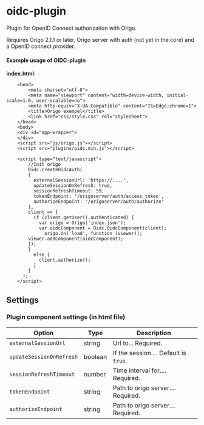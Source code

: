 # oidc-plugin
Plugin for OpenID Connect authorization with Origo.

Requires Origo 2.1.1 or later, Origo server with auth (not yet in the core) and a OpenID connect provider.

#### Example usage of OIDC-plugin

**index.html:**
```
    <head>
    	<meta charset="utf-8">
    	<meta name="viewport" content="width=device-width, initial-scale=1.0, user-scalable=no">
    	<meta http-equiv="X-UA-Compatible" content="IE=Edge;chrome=1">
    	<title>Origo exempel</title>
    	<link href="css/style.css" rel="stylesheet">
    </head>
    <body>
    <div id="app-wrapper">
    </div>
    <script src="js/origo.js"></script>
    <script src="plugins/oidc.min.js"></script>

    <script type="text/javascript">
    	//Init origo
    	Oidc.createOidcAuth(
        {
          externalSessionUrl: 'https://....',
          updateSessionOnRefresh: true,
          sessionRefreshTimeout: 59,
          tokenEndpoint: '/origoserver/auth/access_token',
          authorizeEndpoint: '/origoserver/auth/authorize'
        },
        client => {
          if (client.getUser().authenticated) {
            var origo = Origo('index.json');
            var oidcComponent = Oidc.OidcComponent(client);
    	      origo.on('load', function (viewer));
        viewer.addComponent(oidcComponent);
    	});
        }
          else {
            client.authorize();
          }
        }
      );
    </script>
```
## Settings
### Plugin component settings (in html file)
Option | Type | Description
---|---|---
`externalSessionUrl` | string | Url to... Required.
`updateSessionOnRefresh` | boolean | If the session.... Default is `true`.
`sessionRefreshTimeout` | number | Time interval for.... Required.
`tokenEndpoint` | string | Path to origo server.... Required.
`authorizeEndpoint` | string | Path to origo server.... Required.

